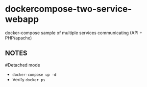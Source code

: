 # dockercompose-two-service-webapp
docker-compose sample of multiple services communicating (API + PHP/apache)

NOTES
---------
#Detached mode 
- `docker-compose up -d`
- Verify `docker ps`